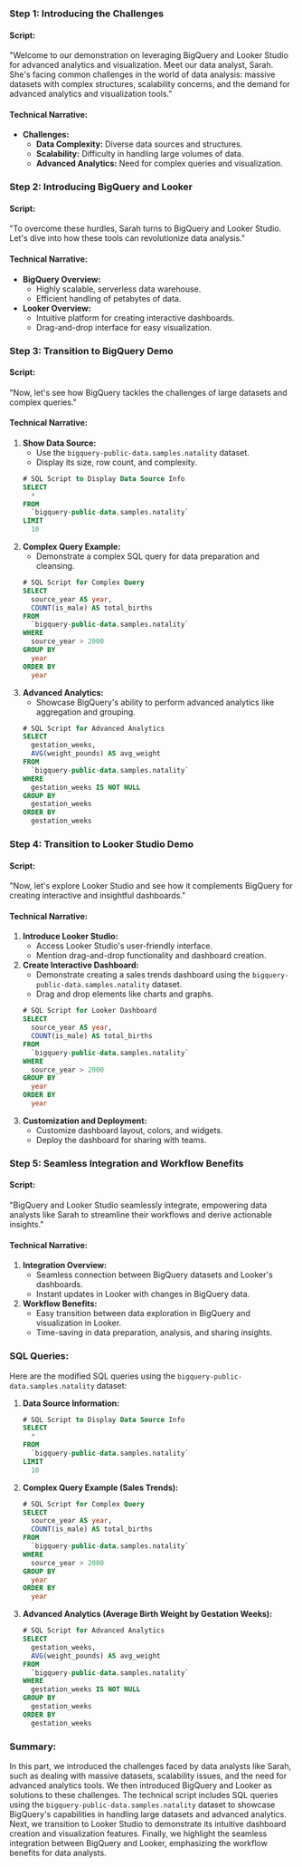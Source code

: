 ### Step 1: Introducing the Challenges
#### Script:
"Welcome to our demonstration on leveraging BigQuery and Looker Studio for advanced analytics and visualization. Meet our data analyst, Sarah. She's facing common challenges in the world of data analysis: massive datasets with complex structures, scalability concerns, and the demand for advanced analytics and visualization tools."

#### Technical Narrative:
- **Challenges:**
  - **Data Complexity:** Diverse data sources and structures.
  - **Scalability:** Difficulty in handling large volumes of data.
  - **Advanced Analytics:** Need for complex queries and visualization.

### Step 2: Introducing BigQuery and Looker
#### Script:
"To overcome these hurdles, Sarah turns to BigQuery and Looker Studio. Let's dive into how these tools can revolutionize data analysis."

#### Technical Narrative:
- **BigQuery Overview:**
  - Highly scalable, serverless data warehouse.
  - Efficient handling of petabytes of data.
- **Looker Overview:**
  - Intuitive platform for creating interactive dashboards.
  - Drag-and-drop interface for easy visualization.

### Step 3: Transition to BigQuery Demo
#### Script:
"Now, let's see how BigQuery tackles the challenges of large datasets and complex queries."

#### Technical Narrative:
1. **Show Data Source:**
   - Use the `bigquery-public-data.samples.natality` dataset.
   - Display its size, row count, and complexity.
   ```sql
   # SQL Script to Display Data Source Info
   SELECT
     *
   FROM
     `bigquery-public-data.samples.natality`
   LIMIT
     10
   ```
2. **Complex Query Example:**
   - Demonstrate a complex SQL query for data preparation and cleansing.
   ```sql
   # SQL Script for Complex Query
   SELECT
     source_year AS year,
     COUNT(is_male) AS total_births
   FROM
     `bigquery-public-data.samples.natality`
   WHERE
     source_year > 2000
   GROUP BY
     year
   ORDER BY
     year
   ```
3. **Advanced Analytics:**
   - Showcase BigQuery's ability to perform advanced analytics like aggregation and grouping.
   ```sql
   # SQL Script for Advanced Analytics
   SELECT
     gestation_weeks,
     AVG(weight_pounds) AS avg_weight
   FROM
     `bigquery-public-data.samples.natality`
   WHERE
     gestation_weeks IS NOT NULL
   GROUP BY
     gestation_weeks
   ORDER BY
     gestation_weeks
   ```

### Step 4: Transition to Looker Studio Demo
#### Script:
"Now, let's explore Looker Studio and see how it complements BigQuery for creating interactive and insightful dashboards."

#### Technical Narrative:
1. **Introduce Looker Studio:**
   - Access Looker Studio's user-friendly interface.
   - Mention drag-and-drop functionality and dashboard creation.
2. **Create Interactive Dashboard:**
   - Demonstrate creating a sales trends dashboard using the `bigquery-public-data.samples.natality` dataset.
   - Drag and drop elements like charts and graphs.
   ```sql
   # SQL Script for Looker Dashboard
   SELECT
     source_year AS year,
     COUNT(is_male) AS total_births
   FROM
     `bigquery-public-data.samples.natality`
   WHERE
     source_year > 2000
   GROUP BY
     year
   ORDER BY
     year
   ```
3. **Customization and Deployment:**
   - Customize dashboard layout, colors, and widgets.
   - Deploy the dashboard for sharing with teams.

### Step 5: Seamless Integration and Workflow Benefits
#### Script:
"BigQuery and Looker Studio seamlessly integrate, empowering data analysts like Sarah to streamline their workflows and derive actionable insights."

#### Technical Narrative:
1. **Integration Overview:**
   - Seamless connection between BigQuery datasets and Looker's dashboards.
   - Instant updates in Looker with changes in BigQuery data.
2. **Workflow Benefits:**
   - Easy transition between data exploration in BigQuery and visualization in Looker.
   - Time-saving in data preparation, analysis, and sharing insights.

### SQL Queries:
Here are the modified SQL queries using the `bigquery-public-data.samples.natality` dataset:

1. **Data Source Information:**
   ```sql
   # SQL Script to Display Data Source Info
   SELECT
     *
   FROM
     `bigquery-public-data.samples.natality`
   LIMIT
     10
   ```

2. **Complex Query Example (Sales Trends):**
   ```sql
   # SQL Script for Complex Query
   SELECT
     source_year AS year,
     COUNT(is_male) AS total_births
   FROM
     `bigquery-public-data.samples.natality`
   WHERE
     source_year > 2000
   GROUP BY
     year
   ORDER BY
     year
   ```

3. **Advanced Analytics (Average Birth Weight by Gestation Weeks):**
   ```sql
   # SQL Script for Advanced Analytics
   SELECT
     gestation_weeks,
     AVG(weight_pounds) AS avg_weight
   FROM
     `bigquery-public-data.samples.natality`
   WHERE
     gestation_weeks IS NOT NULL
   GROUP BY
     gestation_weeks
   ORDER BY
     gestation_weeks
   ```

### Summary:
In this part, we introduced the challenges faced by data analysts like Sarah, such as dealing with massive datasets, scalability issues, and the need for advanced analytics tools. We then introduced BigQuery and Looker as solutions to these challenges. The technical script includes SQL queries using the `bigquery-public-data.samples.natality` dataset to showcase BigQuery's capabilities in handling large datasets and advanced analytics. Next, we transition to Looker Studio to demonstrate its intuitive dashboard creation and visualization features. Finally, we highlight the seamless integration between BigQuery and Looker, emphasizing the workflow benefits for data analysts.


